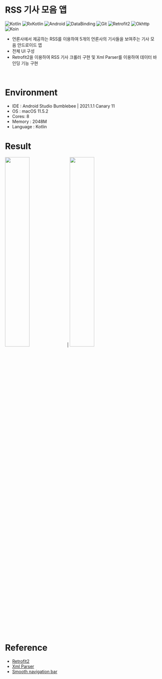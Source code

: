 # RSS 기사 모음 앱
![Kotlin](https://img.shields.io/badge/Kotlin-7F52FF?style=plastic&logo=kotlin&logoColor=white)
![RxKotlin](https://img.shields.io/badge/RxKotlin-7F52FF?style=plastic&logo=Rxkotlin)
![Android](https://img.shields.io/badge/Android-green?style=plastic&logo=Android&logoColor=white)
![DataBinding](https://img.shields.io/badge/DataBinding-green?style=plastic)
![Git](https://img.shields.io/badge/Git-F05032?style=plastic&logo=Git&logoColor=white)
![Retrofit2](https://img.shields.io/badge/Retrofit2-68B723?style=plastic)
![Okhttp](https://img.shields.io/badge/Okhttp-gray?style=plastic)
![Koin](https://img.shields.io/badge/Koin-F1B45B?style=plastic)
- 언론사에서 제공하는 RSS를 이용하여 5개의 언론사의 기사들을 보여주는 기사 모음 안드로이드 앱
- 전체 UI 구성
- Retrofit2을 이용하여 RSS 기사 크롤러 구현 및 Xml Parser를 이용하여 데이터 바인딩 기능 구현

<br>

# Environment
* IDE : Android Studio Bumblebee | 2021.1.1 Canary 11
* OS : macOS 11.5.2
* Cores: 8
* Memory : 2048M
* Language : Kotlin


# Result
<img src="https://user-images.githubusercontent.com/26684848/136032704-4d615ef9-4051-4da3-bcb0-16347ba02648.gif" width="40%" height="40%"/> | <img src="https://user-images.githubusercontent.com/26684848/136032840-55586ee7-e5f9-4c35-93f7-4c034ce1c741.gif" width="40%" height="40%"/>


# Reference
* [Retrofit2](https://github.com/square/retrofit)
* [Xml Parser](https://github.com/Tickaroo/tikxml)
* [Smooth navigation bar](https://github.com/gauravk95/bubble-navigation)
